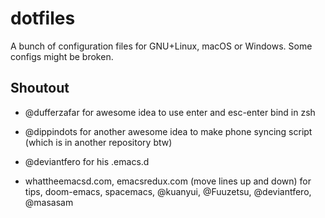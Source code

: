 # dotfiles

A bunch of configuration files for GNU+Linux, macOS or Windows. Some configs 
might be broken.

## Shoutout

- @dufferzafar for awesome idea to use enter and esc-enter bind in zsh
- @dippindots for another awesome idea to make phone syncing script (which is in another repository btw)
- @deviantfero for his .emacs.d

- whattheemacsd.com, emacsredux.com (move lines up and down) for tips, doom-emacs, spacemacs, @kuanyui, @Fuuzetsu, @deviantfero, @masasam
